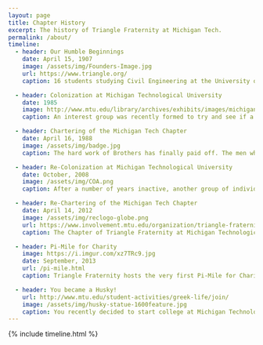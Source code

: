 ```yaml
---
layout: page
title: Chapter History
excerpt: The history of Triangle Fraternity at Michigan Tech.
permalink: /about/
timeline:
  - header: Our Humble Beginnings
    date: April 15, 1907
    image: /assets/img/Founders-Image.jpg
    url: https://www.triangle.org/
    caption: 16 students studying Civil Engineering at the University of Illinois decided to form a club during their senior year of college. This close group of friends laid foundation for the values based brotherhood, known as Triangle Fraternity.

  - header: Colonization at Michigan Technological University
    date: 1985
    image: http://www.mtu.edu/library/archives/exhibits/images/michigan-tech-seal-250sq.jpg
    caption: An interest group was recently formed to try and see if a Chapter of Triangle can be started. The [National Council](https://www.triangle.org/national-leadership/national-council/) transformed this interest group into a Colony of Triangle Fraternity, and they begin their journey to becoming a Chapter of Triangle.

  - header: Chartering of the Michigan Tech Chapter
    date: April 16, 1988
    image: /assets/img/badge.jpg
    caption: The hard work of Brothers has finally paid off. The men who have joined the Colony have established the seeds of brotherhood and shared the values of Triangle with others. The group becomes a fully incorporated Chapter of Triangle Fraternity.

  - header: Re-Colonization at Michigan Technological University
    date: October, 2008
    image: /assets/img/COA.png
    caption: After a number of years inactive, another group of individuals have been exploring the culture of Triangle. They have proven to The [National Council](https://www.triangle.org/national-leadership/national-council/) that Michigan Tech is ready for Triangle Fraternity, once again.

  - header: Re-Chartering of the Michigan Tech Chapter
    date: April 14, 2012
    image: /assets/img/reclogo-globe.png
    url: https://www.involvement.mtu.edu/organization/triangle-fraternity
    caption: The Chapter of Triangle Fraternity at Michigan Technological University is reborn with a new membership, new ideas, and ready to get back to work.

  - header: Pi-Mile for Charity
    image: https://i.imgur.com/xz7TRc9.jpg
    date: September, 2013
    url: /pi-mile.html
    caption: Triangle Fraternity hosts the very first Pi-Mile for Charity. The Pi-Mile is an annual 5k (3.14 mile) walk/run that starts and ends in the middle of campus.

  - header: You became a Husky!
    url: http://www.mtu.edu/student-activities/greek-life/join/
    image: /assets/img/husky-statue-1600feature.jpg
    caption: You recently decided to start college at Michigan Technological University pursuing a degree in engineering, mathematics, or the sciences. You're starting to look into other organizations and clubs on campus, even looking into Greek Life at Michigan Tech.
---
```


{% include timeline.html %}
